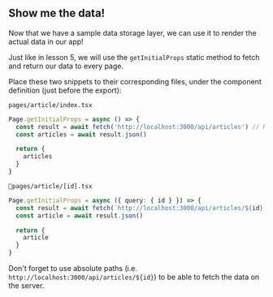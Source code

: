 ## Show me the data!

Now that we have a sample data storage layer, we can use it to render the actual data in our app!

Just like in lesson 5, we will use the `getInitialProps` static method to fetch and return our data to every page. 

Place these two snippets to their corresponding files, under the component definition (just before the export):

`pages/article/index.tsx`
```typescript
Page.getInitialProps = async () => {
  const result = await fetch('http://localhost:3000/api/articles') // Remember, SSR requires an absolute URL
  const articles = await result.json()

  return {
    articles
  }
}
```

`￿pages/article/[id].tsx`
```typescript
Page.getInitialProps = async ({ query: { id } }) => {
  const result = await fetch(`http://localhost:3000/api/articles/${id}`) // Remember, SSR requires an absolute URL
  const article = await result.json()

  return {
    article
  }
}
```

Don't forget to use absolute paths (i.e. `http://localhost:3000/api/articles/${id}`) to be able to fetch the data on the server.

